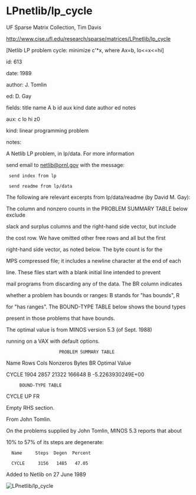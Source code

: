 # LPnetlib/lp_cycle

 UF Sparse Matrix Collection, Tim Davis

 http://www.cise.ufl.edu/research/sparse/matrices/LPnetlib/lp_cycle

 [Netlib LP problem cycle: minimize c'*x, where Ax=b, lo<=x<=hi]

 id: 613

 date: 1989

 author: J. Tomlin

 ed: D. Gay

 fields: title name A b id aux kind date author ed notes

 aux: c lo hi z0

 kind: linear programming problem

 notes:

 A Netlib LP problem, in lp/data.  For more information                    

 send email to netlib@ornl.gov with the message:                           

                                                                           

 	 send index from lp                                                      

 	 send readme from lp/data                                                

                                                                           

 The following are relevant excerpts from lp/data/readme (by David M. Gay):

                                                                           

 The column and nonzero counts in the PROBLEM SUMMARY TABLE below exclude  

 slack and surplus columns and the right-hand side vector, but include     

 the cost row.  We have omitted other free rows and all but the first      

 right-hand side vector, as noted below.  The byte count is for the        

 MPS compressed file; it includes a newline character at the end of each   

 line.  These files start with a blank initial line intended to prevent    

 mail programs from discarding any of the data.  The BR column indicates   

 whether a problem has bounds or ranges:  B stands for "has bounds", R     

 for "has ranges".  The BOUND-TYPE TABLE below shows the bound types       

 present in those problems that have bounds.                               

                                                                           

 The optimal value is from MINOS version 5.3 (of Sept. 1988)               

 running on a VAX with default options.                                    

                                                                           

                        PROBLEM SUMMARY TABLE                              

                                                                           

 Name       Rows   Cols   Nonzeros    Bytes  BR      Optimal Value         

 CYCLE      1904   2857    21322     166648  B    -5.2263930249E+00        

                                                                           

         BOUND-TYPE TABLE                                                  

 CYCLE      UP       FR                                                    

                                                                           

 Empty RHS section.                                                        

                                                                           

 From John Tomlin.                                                         

 On the problems supplied by John Tomlin, MINOS 5.3 reports that about     

 10% to 57% of its steps are degenerate:                                   

      Name     Steps  Degen  Percent                                       

      CYCLE     3156   1485   47.05                                        

                                                                           

 Added to Netlib on 27 June 1989                                           

![LPnetlib/lp_cycle](http://www2.research.att.com/~yifanhu/GALLERY/GRAPHS/GIF_SMALL/LPnetlib@lp_cycle.gif)